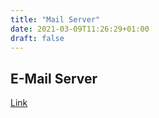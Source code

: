 ```yaml
---
title: "Mail Server"
date: 2021-03-09T11:26:29+01:00
draft: false
---
```


## E-Mail Server

[Link](https://box.derchef.email/mail)

